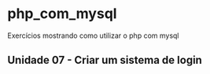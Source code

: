 # php_com_mysql
Exercícios mostrando como utilizar o php com mysql

## Unidade 07 - Criar um sistema de login
